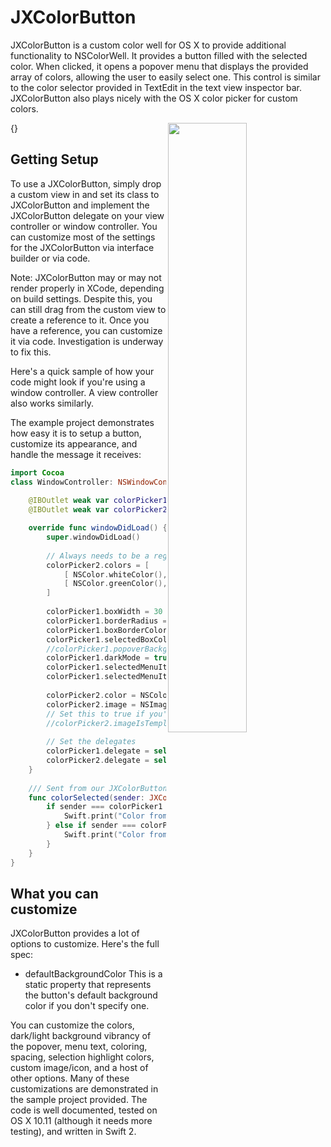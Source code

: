 # JXColorButton
JXColorButton is a custom color well for OS X to provide additional functionality to NSColorWell. It provides a button filled with the selected color. When clicked, it opens a popover menu that displays the provided array of colors, allowing the user to easily select one. This control is similar to the color selector provided in TextEdit in the text view inspector bar. JXColorButton also plays nicely with the OS X color picker for custom colors.

{<img src="https://raw.githubusercontent.com/josephessin/JXColorButton/master/demo.gif" align="right" style="width: 50%" />}

## Getting Setup
To use a JXColorButton, simply drop a custom view in and set its class to JXColorButton and implement the JXColorButton delegate on your view controller or window controller. You can customize most of the settings for the JXColorButton via interface builder or via code.

Note: JXColorButton may or may not render properly in XCode, depending on build settings. Despite this, you can still drag from the custom view to create a reference to it. Once you have a reference, you can customize it via code. Investigation is underway to fix this.

Here's a quick sample of how your code might look if you're using a window controller. A view controller also works similarly.

The example project demonstrates how easy it is to setup a button, customize its appearance, and handle the message it receives:

```swift
import Cocoa
class WindowController: NSWindowController, JXColorButtonDelegate {
    
    @IBOutlet weak var colorPicker1: JXColorButton!
    @IBOutlet weak var colorPicker2: JXColorButton!

    override func windowDidLoad() {
        super.windowDidLoad()
        
        // Always needs to be a regular a x b array. Jagged arrays don't work.
        colorPicker2.colors = [
            [ NSColor.whiteColor(), NSColor.blackColor(), NSColor.redColor(), NSColor.darkGrayColor() ],
            [ NSColor.greenColor(), NSColor.purpleColor(), NSColor.orangeColor(), NSColor.lightGrayColor() ]
        ]
        
        colorPicker1.boxWidth = 30
        colorPicker1.borderRadius = 0
        colorPicker1.boxBorderColor = NSColor.blackColor()
        colorPicker1.selectedBoxColor = NSColor.whiteColor()
        //colorPicker1.popoverBackgroundColor = NSColor.greenColor()
        colorPicker1.darkMode = true
        colorPicker1.selectedMenuItemColor = NSColor.whiteColor()
        colorPicker1.selectedMenuItemTextColor = NSColor.blackColor()
        
        colorPicker2.color = NSColor.redColor()
        colorPicker2.image = NSImage(named: NSImageNameColorPanel)
        // Set this to true if you're using a template image.
        //colorPicker2.imageIsTemplate = true
        
        // Set the delegates
        colorPicker1.delegate = self
        colorPicker2.delegate = self
    }
    
    /// Sent from our JXColorButtons
    func colorSelected(sender: JXColorButton, color: NSColor) {
        if sender === colorPicker1 {
            Swift.print("Color from picker 1: " + String(color))
        } else if sender === colorPicker2 {
            Swift.print("Color from picker 2: " + String(color))
        }
    }
}
```
## What you can customize
JXColorButton provides a lot of options to customize. Here's the full spec:

* defaultBackgroundColor
   This is a static property that represents the button's default background color if you don't specify one.

You can customize the colors, dark/light background vibrancy of the popover, menu text, coloring, spacing, selection highlight colors, custom image/icon, and a host of other options. Many of these customizations are demonstrated in the sample project provided. The code is well documented, tested on OS X 10.11 (although it needs more testing), and written in Swift 2.


